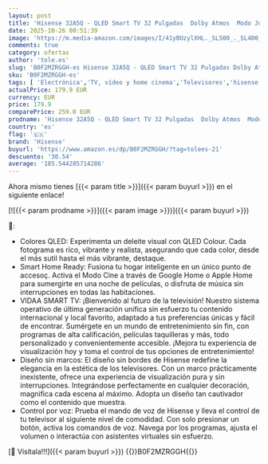```yaml
---
layout: post
title: 'Hisense 32A5Q - QLED Smart TV 32 Pulgadas  Dolby Atmos  Modo Juego  Entrada USB Tipo C  Peana con Doble posición  Control por Voz Alexa  Función Compartir en TV  Auto Ordenación Canales TDT'
date: 2025-10-26 00:51:39
image: 'https://m.media-amazon.com/images/I/41yBUzylXHL._SL500_._SL400_.jpg'
comments: true
category: ofertas
author: 'tole.es'
slug: 'B0F2MZRGGH-es Hisense 32A5Q - QLED Smart TV 32 Pulgadas Dolby Atmos Modo...'
sku: 'B0F2MZRGGH-es'
tags: [ 'Electrónica','TV, vídeo y home cinema','Televisores','hisense','smart','tv','🇪🇸', ]
actualPrice: 179.9 EUR
currency: EUR
price: 179.9
comparePrice: 259.0 EUR
prodname: 'Hisense 32A5Q - QLED Smart TV 32 Pulgadas  Dolby Atmos  Modo Juego  Entrada USB Tipo C  Peana con Doble posición  Control por Voz Alexa  Función Compartir en TV  Auto Ordenación Canales TDT'
country: 'es'
flag: '🇪🇸'
brand: 'Hisense'
buyurl: 'https://www.amazon.es/dp/B0F2MZRGGH/?tag=tolees-21'
descuento: '30.54'
average: '185.544285714286'
---
```


Ahora mismo tienes [{{< param title >}}]({{< param buyurl >}}) en el siguiente enlace!

[![{{< param prodname >}}]({{< param image >}})]({{< param buyurl >}})

🔎:

- Colores QLED: Experimenta un deleite visual con QLED Colour. Cada fotograma es rico, vibrante y realista, asegurando que cada color, desde el más sutil hasta el más vibrante, destaque.
- Smart Home Ready: Fusiona tu hogar inteligente en un único punto de accesoç. Activa el Modo Cine a través de Google Home o Apple Home para sumergirte en una noche de películas, o disfruta de música sin interrupciones en todas las habitaciones.
- VIDAA SMART TV: ¡Bienvenido al futuro de la televisión! Nuestro sistema operativo de última generación unifica sin esfuerzo tu contenido internacional y local favorito, adaptado a tus preferencias únicas y fácil de encontrar. Sumérgete en un mundo de entretenimiento sin fin, con programas de alta calificación, películas taquilleras y más, todo personalizado y convenientemente accesible. ¡Mejora tu experiencia de visualización hoy y toma el control de tus opciones de entretenimiento!
- Diseño sin marcos: El diseño sin bordes de Hisense redefine la elegancia en la estética de los televisores. Con un marco prácticamente inexistente, ofrece una experiencia de visualización pura y sin interrupciones. Integrándose perfectamente en cualquier decoración, magnifica cada escena al máximo. Adopta un diseño tan cautivador como el contenido que muestra.
- Control por voz: Prueba el mando de voz de Hisense y lleva el control de tu televisor al siguiente nivel de comodidad. Con solo presionar un botón, activa los comandos de voz. Navega por los programas, ajusta el volumen o interactúa con asistentes virtuales sin esfuerzo.

[🛒 Visítala!!!]({{< param buyurl >}})
{{<world>}}B0F2MZRGGH{{</world>}}
